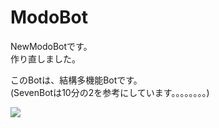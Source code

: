 # ModoBot

NewModoBotです。<br>
作り直しました。<br>

このBotは、結構多機能Botです。<br>
(SevenBotは10分の2を参考にしています。。。。。。。。)<br>

<img src="https://raw.githubusercontent.com/mochagod123/ModoBot/main/image/mainicon.png">
